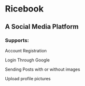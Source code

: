 # Ricebook

## A Social Media Platform

### Supports:

Account Registration

Login Through Google

Sending Posts with or without images

Upload profile pictures
